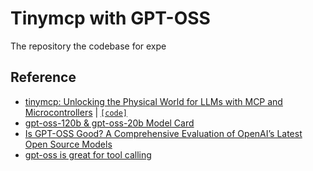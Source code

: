 # Tinymcp with GPT-OSS
The repository the codebase for expe

## Reference
- [tinymcp: Unlocking the Physical World for LLMs with MCP and Microcontrollers](https://blog.golioth.io/tinymcp-unlocking-the-physical-world-for-llms-with-mcp-and-microcontrollers/) | [`[code]`](https://github.com/golioth/tinymcp)
- [gpt-oss-120b & gpt-oss-20b Model Card](https://cdn.openai.com/pdf/419b6906-9da6-406c-a19d-1bb078ac7637/oai_gpt-oss_model_card.pdf)
- [Is GPT-OSS Good? A Comprehensive Evaluation of
OpenAI’s Latest Open Source Models](https://arxiv.org/pdf/2508.12461)
- [gpt-oss is great for tool calling](https://www.reddit.com/r/LocalLLaMA/comments/1mj6pi9/gptoss_is_great_for_tool_calling/)